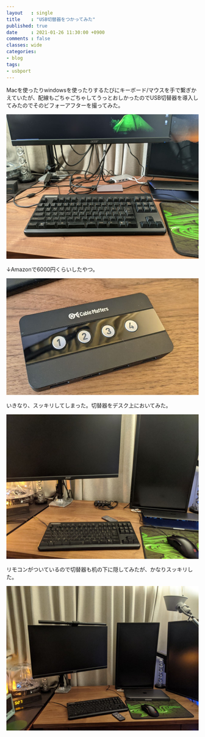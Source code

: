 ```yaml
---
layout   : single
title    : "USB切替器をつかってみた"
published: true
date     : 2021-01-26 11:30:00 +0900
comments : false
classes: wide
categories:
- blog
tags:
- usbport
---
```


Macを使ったりwindowsを使ったりするたびにキーボード/マウスを手で繋ぎかえていたが、配線もごちゃごちゃしてうっとおしかったのでUSB切替器を導入してみたのでそのビフォーアフターを撮ってみた。

![img](/assets/images/2021-01-26/20210126_0.jpg)

↓Amazonで6000円くらいしたやつ。

![img](/assets/images/2021-01-26/20210126_1.jpg)

いきなり、スッキリしてしまった。切替器をデスク上においてみた。

![img](/assets/images/2021-01-26/20210126_2.jpg)

リモコンがついているので切替器も机の下に隠してみたが、かなりスッキリした。

![img](/assets/images/2021-01-26/20210126_3.jpg)



